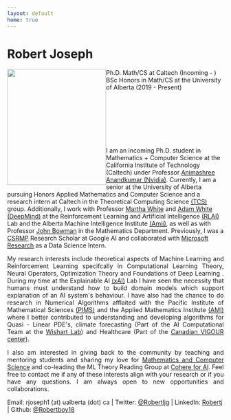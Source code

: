 ```yaml
---
layout: default
home: true
---
```

<h1>Robert Joseph</h1>

<img align="left" width="230" height="270" src="https://i.ibb.co/0Gphxfg/SNOW-20220627-114422-413.jpg" vspace="0" hspace="0"/>
<p>
Ph.D. Math/CS at Caltech (Incoming - )
<br>
BSc Honors in Math/CS at the University of Alberta (2019 - Present)
</p>
<br>
<br>
<br>
<br>
<br>
<br>
<p style="text-align:left; hyphens: auto;" hspace="30">
I am an incoming Ph.D. student in Mathematics + Computer Science at the California Institute of Technology (Caltech) under Professor <a href = "http://tensorlab.cms.caltech.edu/users/anima/">Animashree Anandkumar (Nvidia)</a>. Currently, I am a senior at the University of Alberta pursuing Honors Applied Mathematics and Computer Science and a research intern at Caltech in the Theoretical Computing Science <a href="https://www.cms.caltech.edu/research/theoretical-computer-science">(TCS)</a> group. Additionally, I work with Professor <a href = "http://webdocs.cs.ualberta.ca/~whitem/">Martha White</a> and <a href = "https://sites.ualberta.ca/~amw8/" >Adam White (DeepMind)</a> at the Reinforcement Learning and Artificial Intelligence <a href = "http://rlai.ualberta.ca/)">(RLAI)</a> Lab and the Alberta Machine Intelligence Institute <a href = "https://www.amii.ca/">(Amii)</a>, as well as with Professor <a href = "https://www.math.ualberta.ca/~bowman/">John Bowman</a> in the Mathematics Department. Previously, I was  a <a href = "https://research.google/outreach/csrmp/">CSRMP</a> Research Scholar at Google AI and collaborated with <a href = "https://www.microsoft.com/en-us/research/research-area/data-platform-analytics/">Microsoft Research</a> as a Data Science Intern.</p>
<p style="text-align: justify; hyphens: auto;">
My research interests include theoretical aspects of Machine Learning and Reinforcement Learning specifcally in Computational Learning Theory, Neural Operators, Optimization Theory and Foundations of Deep Learning . During my time at the Explainable AI <a href = "https://sites.ualberta.ca/~amiixai/">(xAI)</a> Lab I have seen the necessity that humans must understand how to build domain models which support explanation of an AI system's behaviour. I have also had the chance to do research in Numerical Algorithms afflaited with the Pacific Institute of Mathematical Sciences <a href = "https://www.pims.math.ca/">(PIMS)</a> and the Applied Mathematics Institute <a href = "https://sites.ualberta.ca/~yauwong/AMI.htm">(AMI)</a> where I better contributed to understanding and developing algorithms for Quasi - Linear PDE's, climate forecasting (Part of the AI Computational Team at the <a href = "https://www.wishartlab.com/">Wishart Lab</a>) and Healthcare (Part of the <a href = "https://thecvc.ca/">Canadian VIGOUR center</a>).
</p>
<p style="text-align: justify; hyphens: auto;">
I also am interested in giving back to the community by teaching and mentoring students and sharing my love for <a href = "https://www.robertj1.com/service/">Mathematics and Computer Science</a> and co-leading the ML Theory Reading Group at <a href="https://cohere.for.ai/">Cohere for AI</a>.
Feel free to contact me if any of these interests align with your research or if you have any questions. I am always open to new opportunities and collaborations. 
</p>
<p style="margin-bottom:4cm;">
Email: rjoseph1 (at) ualberta (dot) ca | Twitter: <a href = "https://twitter.com/Robertljg">@Robertljg</a> | LinkedIn: <a href = "https://www.linkedin.com/in/robert-joseph-2001/">Robertj</a> | Github: <a href = "https://github.com/Robertboy18">@Robertboy18</a>
</p>

<!--
<script src="https://apps.elfsight.com/p/platform.js" defer></script>
<p class="elfsight-app-b13063fd-194b-41ac-a7f5-7c5932cf93f7"></p>
-->
<!--<h4 class="posts-item-note">Recent Posts</h4>
{% for post in site.posts limit:11%}
<article class="post-item" align = "center">
  <span class="post-item-date" align = "center">{{ post.date  | date: "%b %d, %Y" }}</span>
  <h4 class="post-item-title" align = "center">
    <a href="{{ post.url }}">{{ post.title | escape }}</a>
  </h4>
</article>
{% endfor %}
-->

<!--<h4 class="posts-item-note" href = "/resume">All Posts</h4>-->
